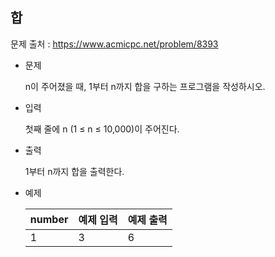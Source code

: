## 합

문제 출처 : https://www.acmicpc.net/problem/8393

- 문제 

  n이 주어졌을 때, 1부터 n까지 합을 구하는 프로그램을 작성하시오.

  

- 입력

  첫째 줄에 n (1 ≤ n ≤ 10,000)이 주어진다.

  

- 출력

  1부터 n까지 합을 출력한다.

  

- 예제

  | number | 예제 입력 | 예제 출력 |
  | ------ | --------- | --------- |
  | 1      | 3         | 6         |
  
  
  

